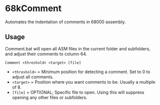 # 68kComment
Automates the indentation of comments in 68000 assembly.

## Usage
Comment.bat will open all ASM files in the current folder and subfolders, and adjust their comments to column 64.

```
Comment <threshold> <target> [file]
```

- `<threshold>` = Minimum position for detecting a comment. Set to 0 to adjust all comments.
- `<target>` = Position where you want comments to be. Usually a multiple of 8.
- `[file]` = OPTIONAL; Specific file to open. Using this will suppress opening any other files or subfolders.

